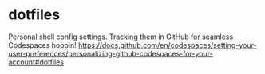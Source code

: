 # dotfiles
Personal shell config settings. Tracking them in GitHub for seamless Codespaces hoppin! https://docs.github.com/en/codespaces/setting-your-user-preferences/personalizing-github-codespaces-for-your-account#dotfiles
